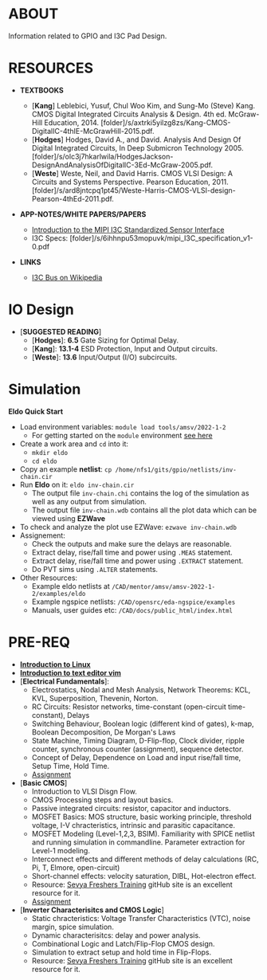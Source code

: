 # ABOUT

Information related to GPIO and I3C Pad Design.

# RESOURCES

- **TEXTBOOKS**
  - [**Kang**] Leblebici, Yusuf, Chul Woo Kim, and Sung-Mo (Steve) Kang. CMOS Digital Integrated Circuits Analysis & Design. 4th ed. McGraw-Hill Education, 2014. [folder]/s/axtrki5yilzg8zs/Kang-CMOS-DigitalIC-4thIE-McGrawHill-2015.pdf.
  - [**Hodges**] Hodges, David A., and David. Analysis And Design Of Digital Integrated Circuits, In Deep Submicron Technology 2005. [folder]/s/olc3j7hkarlwila/HodgesJackson-DesignAndAnalysisOfDigitalIC-3Ed-McGraw-2005.pdf.
  - [**Weste**] Weste, Neil, and David Harris. CMOS VLSI Design: A Circuits and Systems Perspective. Pearson Education, 2011. [folder]/s/ard8jntcpq1pt45/Weste-Harris-CMOS-VLSI-design-Pearson-4thEd-2011.pdf.

- **APP-NOTES/WHITE PAPERS/PAPERS**
  - [Introduction to the MIPI I3C Standardized Sensor Interface](docs/MIPI_Alliance_I3C_Whitepaper.pdf)
  - I3C Specs: [folder]/s/6ihhnpu53mopuvk/mipi_I3C_specification_v1-0.pdf

- **LINKS**
  - [I3C Bus on Wikipedia](https://en.wikipedia.org/wiki/I3C_(bus))


# IO Design

- [**SUGGESTED READING**]
  - [**Hodges**]:  **6.5** Gate Sizing for Optimal Delay. 
  - [**Kang**]: **13.1-4** ESD Protection, Input and Output circuits.
  - [**Weste**]: **13.6** Input/Output (I/O) subcircuits.  

# Simulation

**Eldo Quick Start**

- Load environment variables: `module load tools/amsv/2022-1-2`
  - For getting started on the `module` environment [see here](https://silicon-vlsi.github.io/wiki/wiki-it.html#getting-started) 
- Create a work area and `cd` into it:
  - `mkdir eldo`
  - `cd eldo`
- Copy an example **netlist**: `cp /home/nfs1/gits/gpio/netlists/inv-chain.cir`
- Run **Eldo** on it: `eldo inv-chain.cir`
  - The output file `inv-chain.chi` contains the log of the simulation as well as any output from simulation.
  - The output file `inv-chain.wdb` contains all the plot data which can be viewed using **EZWave**
- To check and analyze the plot use EZWave: `ezwave inv-chain.wdb`
- Assignement:
  - Check the outputs and make sure the delays are reasonable.
  - Extract delay, rise/fall time and power using `.MEAS` statement.
  - Extract delay, rise/fall time and power using `.EXTRACT` statement.
  - Do PVT sims using `.ALTER` statements.
- Other Resources:
  - Example eldo netlists at `/CAD/mentor/amsv/amsv-2022-1-2/examples/eldo`
  - Example ngspice netlists: `/CAD/opensrc/eda-ngspice/examples`
  - Manuals, user guides etc: `/CAD/docs/public_html/index.html`





# PRE-REQ

- [**Introduction to Linux**](https://github.com/silicon-vlsi-org/module-cs3-301)
- [**Introduction to text editor vim**](https://www.dropbox.com/s/9qqno50ls4sntlc/quickStartGuide-VIM.pdf)
- [**Electrical Fundamentals**]:
  - Electrostatics, Nodal and Mesh Analysis, Network Theorems: KCL, KVL, Superposition, Thevenin, Norton.
  - RC Circuits: Resistor networks, time-constant (open-circuit time-constant), Delays
  - Switching Behaviour, Boolean logic (different kind of gates), k-map, Boolean Decomposition, De Morgan's Laws
  - State Machine, Timing Diagram, D-Flip-flop, Clock divider, ripple counter, synchronous counter (assignment), sequence detector.
  - Concept of Delay, Dependence on Load and input rise/fall time, Setup Time, Hold Time.
  - [Assignment](docs/assignment-ee3-301-network-theory.pdf)
- [**Basic CMOS**]
  - Introduction to VLSI Disgn Flow.
  - CMOS Processing steps and layout basics.
  - Passive integrated circuits: resistor, capacitor and inductors.
  - MOSFET Basics: MOS structure, basic working principle, threshold voltage, I-V chracteristics, intrinsic and parasitic capacitance. 
  - MOSFET Modeling (Level-1,2,3, BSIM). Familiarity with SPICE netlist and running simulation in commandline. Parameter extraction for Level-1 modeling.
  - Interconnect effects and different methods of delay calculations (RC, Pi, T, Elmore, open-circuit) 
  - Short-channel effects: velocity saturation, DIBL, Hot-electron effect.
  - Resource: [Sevya Freshers Training](https://github.com/silicon-vlsi/Sevya-Freshers-Training) gitHub site is an excellent resource for it.
  - [Assignment](docs/assignment-ee4-301-cmos.pdf)
- [**Inverter Characterisitcs and CMOS Logic**]
  - Static chracteristics: Voltage Transfer Characteristics (VTC), noise margin, spice simulation.
  - Dynamic characterisitcs: delay and power analysis. 
  - Combinational Logic and Latch/Flip-Flop CMOS design.
  - Simulation to extract setup and hold time in Flip-Flops.
  - Resource: [Sevya Freshers Training](https://github.com/silicon-vlsi/Sevya-Freshers-Training) gitHub site is an excellent resource for it.




